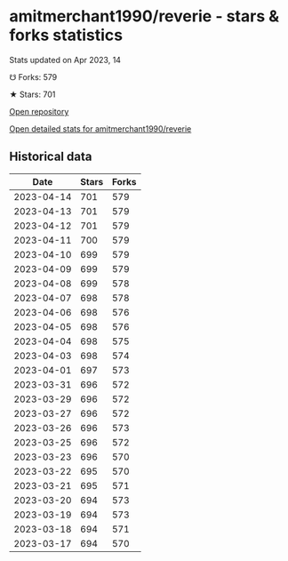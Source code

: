 # amitmerchant1990/reverie - stars & forks statistics

Stats updated on Apr 2023, 14

☋ Forks: 579

★ Stars: 701

[Open repository](https://github.com/amitmerchant1990/reverie)

[Open detailed stats for amitmerchant1990/reverie](https://reviewgithub.com/rep/amitmerchant1990/reverie)

## Historical data
| Date | Stars | Forks |
|------|-------|-------|
| 2023-04-14 | 701 | 579 | 
| 2023-04-13 | 701 | 579 | 
| 2023-04-12 | 701 | 579 | 
| 2023-04-11 | 700 | 579 | 
| 2023-04-10 | 699 | 579 | 
| 2023-04-09 | 699 | 579 | 
| 2023-04-08 | 699 | 578 | 
| 2023-04-07 | 698 | 578 | 
| 2023-04-06 | 698 | 576 | 
| 2023-04-05 | 698 | 576 | 
| 2023-04-04 | 698 | 575 | 
| 2023-04-03 | 698 | 574 | 
| 2023-04-01 | 697 | 573 | 
| 2023-03-31 | 696 | 572 | 
| 2023-03-29 | 696 | 572 | 
| 2023-03-27 | 696 | 572 | 
| 2023-03-26 | 696 | 573 | 
| 2023-03-25 | 696 | 572 | 
| 2023-03-23 | 696 | 570 | 
| 2023-03-22 | 695 | 570 | 
| 2023-03-21 | 695 | 571 | 
| 2023-03-20 | 694 | 573 | 
| 2023-03-19 | 694 | 573 | 
| 2023-03-18 | 694 | 571 | 
| 2023-03-17 | 694 | 570 | 

